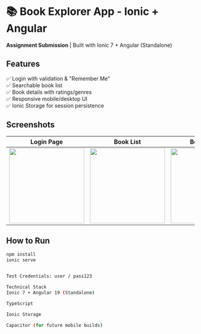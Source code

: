# 📚 Book Explorer App - Ionic + Angular  

**Assignment Submission** | Built with Ionic 7 + Angular (Standalone)  

## Features  
✅ Login with validation & "Remember Me"  
✅ Searchable book list  
✅ Book details with ratings/genres  
✅ Responsive mobile/desktop UI  
✅ Ionic Storage for session persistence  

## Screenshots  
| Login Page | Book List | Book Details |  
|------------|-----------|--------------|  
| <img src="screenshots/login.png" width="200"> | <img src="screenshots/list.png" width="200"> | <img src="screenshots/details.png" width="200"> |  

## How to Run  
```bash
npm install
ionic serve


Test Credentials: user / pass123 

Technical Stack
Ionic 7 + Angular 19 (Standalone)

TypeScript

Ionic Storage

Capacitor (for future mobile builds)

